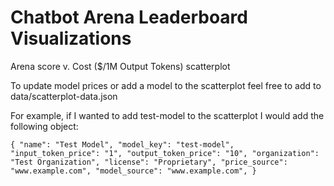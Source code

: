# Chatbot Arena Leaderboard Visualizations

Arena score v. Cost ($/1M Output Tokens) scatterplot

To update model prices or add a model to the scatterplot feel free to add to data/scatterplot-data.json

For example, if I wanted to add test-model to the scatterplot I would add the following object:

`
{
    "name": "Test Model",
    "model_key": "test-model",
    "input_token_price": "1",
    "output_token_price": "10",
    "organization": "Test Organization",
    "license": "Proprietary",
    "price_source": "www.example.com",
    "model_source": "www.example.com",
}
`
